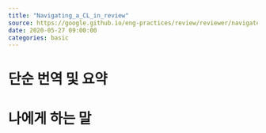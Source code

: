 ```yaml
---
title: "Navigating_a_CL_in_review"
source: https://google.github.io/eng-practices/review/reviewer/navigate.html
date: 2020-05-27 09:00:00
categories: basic
---
```


<h1>단순 번역 및 요약</h1>

<h1>나에게 하는 말</h1>

